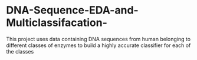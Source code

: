 # DNA-Sequence-EDA-and-Multiclassifacation-
This project uses data containing DNA sequences from human belonging to different  classes of enzymes to build a highly accurate classifier for each of the classes
